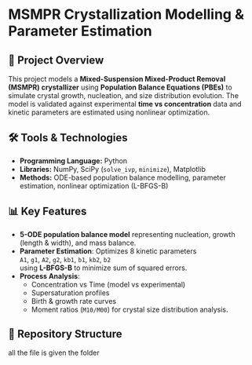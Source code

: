 # MSMPR Crystallization Modelling & Parameter Estimation

## 📌 Project Overview
This project models a **Mixed-Suspension Mixed-Product Removal (MSMPR) crystallizer** using **Population Balance Equations (PBEs)** to simulate crystal growth, nucleation, and size distribution evolution. The model is validated against experimental **time vs concentration** data and kinetic parameters are estimated using nonlinear optimization.

## 🛠 Tools & Technologies
- **Programming Language:** Python
- **Libraries:** NumPy, SciPy (`solve_ivp`, `minimize`), Matplotlib
- **Methods:** ODE-based population balance modelling, parameter estimation, nonlinear optimization (L-BFGS-B)

## 📊 Key Features
- **5-ODE population balance model** representing nucleation, growth (length & width), and mass balance.
- **Parameter Estimation**: Optimizes 8 kinetic parameters  
  `A1`, `g1`, `A2`, `g2`, `kb1`, `b1`, `kb2`, `b2`  
  using **L-BFGS-B** to minimize sum of squared errors.
- **Process Analysis**:  
  - Concentration vs Time (model vs experimental)  
  - Supersaturation profiles  
  - Birth & growth rate curves  
  - Moment ratios (`M10/M00`) for crystal size distribution analysis.

## 📂 Repository Structure
all the file is given the folder 
